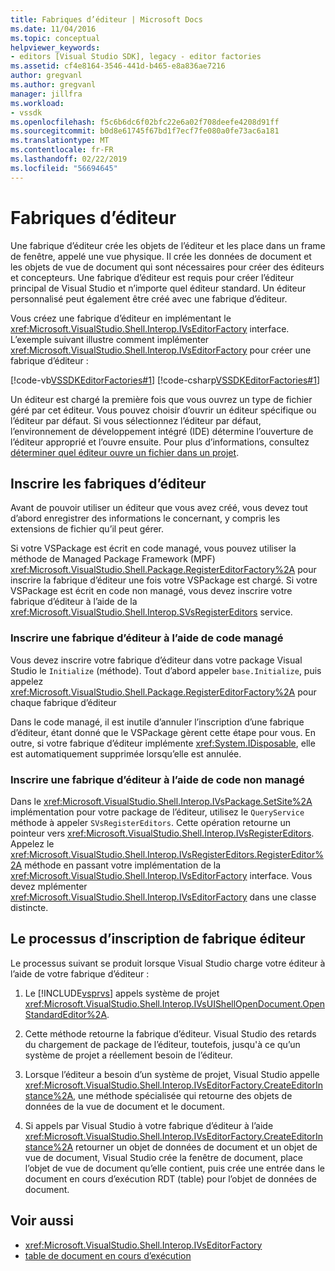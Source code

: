 ```yaml
---
title: Fabriques d’éditeur | Microsoft Docs
ms.date: 11/04/2016
ms.topic: conceptual
helpviewer_keywords:
- editors [Visual Studio SDK], legacy - editor factories
ms.assetid: cf4e8164-3546-441d-b465-e8a836ae7216
author: gregvanl
ms.author: gregvanl
manager: jillfra
ms.workload:
- vssdk
ms.openlocfilehash: f5c6b6dc6f02bfc22e6a02f708deefe4208d91ff
ms.sourcegitcommit: b0d8e61745f67bd1f7ecf7fe080a0fe73ac6a181
ms.translationtype: MT
ms.contentlocale: fr-FR
ms.lasthandoff: 02/22/2019
ms.locfileid: "56694645"
---
```

# <a name="editor-factories"></a>Fabriques d’éditeur
Une fabrique d’éditeur crée les objets de l’éditeur et les place dans un frame de fenêtre, appelé une vue physique. Il crée les données de document et les objets de vue de document qui sont nécessaires pour créer des éditeurs et concepteurs. Une fabrique d’éditeur est requis pour créer l’éditeur principal de Visual Studio et n’importe quel éditeur standard. Un éditeur personnalisé peut également être créé avec une fabrique d’éditeur.

 Vous créez une fabrique d’éditeur en implémentant le <xref:Microsoft.VisualStudio.Shell.Interop.IVsEditorFactory> interface. L’exemple suivant illustre comment implémenter <xref:Microsoft.VisualStudio.Shell.Interop.IVsEditorFactory> pour créer une fabrique d’éditeur :

 [!code-vb[VSSDKEditorFactories#1](../extensibility/codesnippet/VisualBasic/editor-factories_1.vb)]
 [!code-csharp[VSSDKEditorFactories#1](../extensibility/codesnippet/CSharp/editor-factories_1.cs)]

 Un éditeur est chargé la première fois que vous ouvrez un type de fichier géré par cet éditeur. Vous pouvez choisir d’ouvrir un éditeur spécifique ou l’éditeur par défaut. Si vous sélectionnez l’éditeur par défaut, l’environnement de développement intégré (IDE) détermine l’ouverture de l’éditeur approprié et l’ouvre ensuite. Pour plus d’informations, consultez [déterminer quel éditeur ouvre un fichier dans un projet](../extensibility/internals/determining-which-editor-opens-a-file-in-a-project.md).

## <a name="register-editor-factories"></a>Inscrire les fabriques d’éditeur
 Avant de pouvoir utiliser un éditeur que vous avez créé, vous devez tout d’abord enregistrer des informations le concernant, y compris les extensions de fichier qu’il peut gérer.

 Si votre VSPackage est écrit en code managé, vous pouvez utiliser la méthode de Managed Package Framework (MPF) <xref:Microsoft.VisualStudio.Shell.Package.RegisterEditorFactory%2A> pour inscrire la fabrique d’éditeur une fois votre VSPackage est chargé. Si votre VSPackage est écrit en code non managé, vous devez inscrire votre fabrique d’éditeur à l’aide de la <xref:Microsoft.VisualStudio.Shell.Interop.SVsRegisterEditors> service.

### <a name="register-an-editor-factory-by-using-managed-code"></a>Inscrire une fabrique d’éditeur à l’aide de code managé
 Vous devez inscrire votre fabrique d’éditeur dans votre package Visual Studio le `Initialize` (méthode). Tout d’abord appeler `base.Initialize`, puis appelez <xref:Microsoft.VisualStudio.Shell.Package.RegisterEditorFactory%2A> pour chaque fabrique d’éditeur

 Dans le code managé, il est inutile d’annuler l’inscription d’une fabrique d’éditeur, étant donné que le VSPackage gèrent cette étape pour vous. En outre, si votre fabrique d’éditeur implémente <xref:System.IDisposable>, elle est automatiquement supprimée lorsqu’elle est annulée.

### <a name="register-an-editor-factory-by-using-unmanaged-code"></a>Inscrire une fabrique d’éditeur à l’aide de code non managé
 Dans le <xref:Microsoft.VisualStudio.Shell.Interop.IVsPackage.SetSite%2A> implémentation pour votre package de l’éditeur, utilisez le `QueryService` méthode à appeler `SVsRegisterEditors`. Cette opération retourne un pointeur vers <xref:Microsoft.VisualStudio.Shell.Interop.IVsRegisterEditors>. Appelez le <xref:Microsoft.VisualStudio.Shell.Interop.IVsRegisterEditors.RegisterEditor%2A> méthode en passant votre implémentation de la <xref:Microsoft.VisualStudio.Shell.Interop.IVsEditorFactory> interface. Vous devez mplémenter <xref:Microsoft.VisualStudio.Shell.Interop.IVsEditorFactory> dans une classe distincte.

## <a name="the-editor-factory-registration-process"></a>Le processus d’inscription de fabrique éditeur
 Le processus suivant se produit lorsque Visual Studio charge votre éditeur à l’aide de votre fabrique d’éditeur :

1. Le [!INCLUDE[vsprvs](../code-quality/includes/vsprvs_md.md)] appels système de projet <xref:Microsoft.VisualStudio.Shell.Interop.IVsUIShellOpenDocument.OpenStandardEditor%2A>.

2. Cette méthode retourne la fabrique d’éditeur. Visual Studio des retards du chargement de package de l’éditeur, toutefois, jusqu'à ce qu’un système de projet a réellement besoin de l’éditeur.

3. Lorsque l’éditeur a besoin d’un système de projet, Visual Studio appelle <xref:Microsoft.VisualStudio.Shell.Interop.IVsEditorFactory.CreateEditorInstance%2A>, une méthode spécialisée qui retourne des objets de données de la vue de document et le document.

4. Si appels par Visual Studio à votre fabrique d’éditeur à l’aide <xref:Microsoft.VisualStudio.Shell.Interop.IVsEditorFactory.CreateEditorInstance%2A> retourner un objet de données de document et un objet de vue de document, Visual Studio crée la fenêtre de document, place l’objet de vue de document qu’elle contient, puis crée une entrée dans le document en cours d’exécution RDT (table) pour l’objet de données de document.

## <a name="see-also"></a>Voir aussi
- <xref:Microsoft.VisualStudio.Shell.Interop.IVsEditorFactory>
- [table de document en cours d’exécution](../extensibility/internals/running-document-table.md)